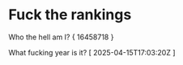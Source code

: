 # Fuck the rankings

Who the hell am I?
{ 16458718 }

What fucking year is it?
[ 2025-04-15T17:03:20Z ]
